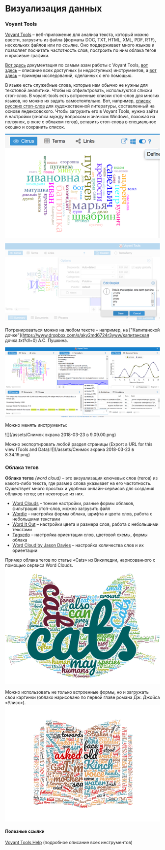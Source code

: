 # Визуализация данных

### Voyant Tools

[Voyant Tools](https://voyant-tools.org/) – веб-приложение для анализа текста, который можно ввести, загрузить из файла \(форматы DOC, TXT, HTML, XML, PDF, RTF\), нескольких файлов или по ссылке. Оно поддерживает много языков и позволяет посчитать частотность слов, построить по ним облака тегов и красивые графики.

[Вот здесь](http://docs.voyant-tools.org/start/) документация по самым азам работы с Voyant Tools, [вот здесь](http://docs.voyant-tools.org/tools/) – описание всех доступных \(и недоступных\) инструментов, а [вот здесь](http://docs.voyant-tools.org/about/examples-gallery/) – примеры исследований, сделанных с его помощью.

В языке есть служебные слова, которые нам обычно не нужны для текстовой аналитики. Чтобы их отфильтровать, используются списки стоп-слов. В voyant-tools есть встроенные списки стоп-слов для многих языков, но можно их задать самостоятельно. Вот, например, [список русских стоп-слов](https://www.dropbox.com/s/onmfg7gztfddyxl/rus_stopwords.txt?dl=0) для художественной литературы, составленный на основе яндексовского. Чтобы загрузить его в Voyant Tools, нужно зайти в настройки \(кнопка мужду вопросом и значком Windows, похожая на ползунок, в окне с облаком тегов\), вставить стоп-слова в специальное окошко и сохранить список.

![](/assets/asfdsimport.png)

![](/assets/qasimport.png)

Потренироваться можно на любом тексте – например, на ["Капитанской дочке"](https://www.dropbox.com/s/aky2md6724r3yww/капитанская дочка.txt?dl=0) А.С. Пушкина.

![](/assets/qAAQAimport.png)

Можно менять инструменты:

![](/assets/Снимок экрана 2018-03-23 в 9.09.00.png)

Можно экспортировать любой раздел страницы \(Export a URL for this view \(Tools and Data\):![](/assets/Снимок экрана 2018-03-23 в 8.34.19.png)

### Облака тегов

**Облако тегов** _\(word cloud\)_ – это визуализация ключевых слов \(тегов\) из какого-либо текста, где размер слова указывает на его частотность. Существует много простых и удобных онлайн-сервисов для создания облаков тегов; вот некоторые из них.

* [Word Clouds](https://www.wordclouds.com/) – тонкие настройки, разные формы облаков, фильтрация стоп-слов, можно загрузить файл
* [Wordle](http://www.wordle.net) – настройка формы облака, шрифта и цвета слов, работа с небольшими текстами
* [Word It Out](https://worditout.com) – настройки цвета и размера слов, работа с небольшими текстами
* [Tagxedo](http://www.tagxedo.com/app.html) – настройка ориентации слов, цветовой схемы, формы облака
* [Word Cloud by Jason Davies](https://www.jasondavies.com/wordcloud/) – настройка количества слов и их ориентации

Пример облака тегов по статье «Cats» из Википедии, нарисованного с помощью сервиса Word Clouds.![](/assets/QQQimport.png)

Можно использовать не только встроенные формы, но и загружать свои картинки \(облако нарисовано по первой главе романа Дж. Джойса «Улисс»\).![](/assets/AAAimport.png)

#### Полезные ссылки

[Voyant Tools Help](https://voyant-tools.org/docs/#!/) \(подробное описание всех инструментов\)

